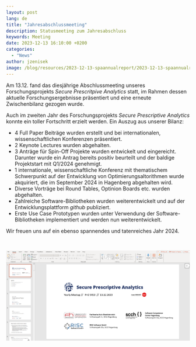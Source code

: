 ```yaml
---
layout: post
lang: de
title: "Jahresabschlussmeeting"
description: Statusmeeting zum Jahresabschluss
keywords: Meeting
date: 2023-12-13 16:10:00 +0200
categories:
  - "News"
author: jzenisek
image: /blog/resources/2023-12-13-spaannualreport/2023-12-13-spaannualreport01.png
---
```


Am 13.12. fand das diesjährige Abschlussmeeting unseres Forschungsprojekts *Secure Prescritpive Analytics* statt, im Rahmen dessen aktuelle Forschungsergebnisse präsentiert und eine erneute Zwischenbilanz gezogen wurde.

<!--more-->
Auch im zweiten Jahr des Forschungsprojekts *Secure Prescriptive Analytics* konnte ein toller Fortschritt erzielt werden. Ein Auszug aus unserer Bilanz:
 - 4 Full Paper Beiträge wurden erstellt und bei internationalen, wissenschaftlichen Konferenzen präsentiert.
 - 2 Keynote Lectures wurden abgehalten.
 - 3 Anträge für Spin-Off Projekte wurden entwickelt und eingereicht. Darunter wurde ein Antrag bereits positiv beurteilt und der baldige Projektstart mit Q1/2024 genehmigt.
 - 1 internationale, wissenschaftliche Konferenz mit thematischem Schwerpunkt auf der Entwicklung von Optimierungsaltorithmen wurde akquiriert, die im September 2024 in Hagenberg abgehalten wird.
 - Diverse Vorträge bei Round Tables, Optinion Boards etc. wurden abgehalten.
 - Zahlreiche Software-Bibliotheken wurden weiterentwickelt und auf der Entwicklungsplattform *github* publiziert.
 - Erste Use Case Prototypen wurden unter Verwendung der Software-Bibliotheken implementiert und werden nun weiterentwickelt.

Wir freuen uns auf ein ebenso spannendes und tatenreiches Jahr 2024.

<br/>

![Presentation](/blog/resources/2023-12-13-spaannualreport/2023-12-13-spaannualreport02.png)
